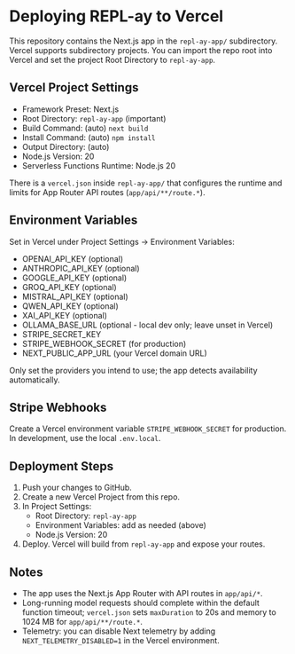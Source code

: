 # Deploying REPL-ay to Vercel

This repository contains the Next.js app in the `repl-ay-app/` subdirectory. Vercel supports subdirectory projects. You can import the repo root into Vercel and set the project Root Directory to `repl-ay-app`.

## Vercel Project Settings

- Framework Preset: Next.js
- Root Directory: `repl-ay-app` (important)
- Build Command: (auto) `next build`
- Install Command: (auto) `npm install`
- Output Directory: (auto)
- Node.js Version: 20
- Serverless Functions Runtime: Node.js 20

There is a `vercel.json` inside `repl-ay-app/` that configures the runtime and limits for App Router API routes (`app/api/**/route.*`).

## Environment Variables

Set in Vercel under Project Settings → Environment Variables:

- OPENAI_API_KEY (optional)
- ANTHROPIC_API_KEY (optional)
- GOOGLE_API_KEY (optional)
- GROQ_API_KEY (optional)
- MISTRAL_API_KEY (optional)
- QWEN_API_KEY (optional)
- XAI_API_KEY (optional)
- OLLAMA_BASE_URL (optional - local dev only; leave unset in Vercel)
- STRIPE_SECRET_KEY
- STRIPE_WEBHOOK_SECRET (for production)
- NEXT_PUBLIC_APP_URL (your Vercel domain URL)

Only set the providers you intend to use; the app detects availability automatically.

## Stripe Webhooks

Create a Vercel environment variable `STRIPE_WEBHOOK_SECRET` for production. In development, use the local `.env.local`.

## Deployment Steps

1. Push your changes to GitHub.
2. Create a new Vercel Project from this repo.
3. In Project Settings:
   - Root Directory: `repl-ay-app`
   - Environment Variables: add as needed (above)
   - Node.js Version: 20
4. Deploy. Vercel will build from `repl-ay-app` and expose your routes.

## Notes

- The app uses the Next.js App Router with API routes in `app/api/*`.
- Long-running model requests should complete within the default function timeout; `vercel.json` sets `maxDuration` to 20s and memory to 1024 MB for `app/api/**/route.*`.
- Telemetry: you can disable Next telemetry by adding `NEXT_TELEMETRY_DISABLED=1` in the Vercel environment.
